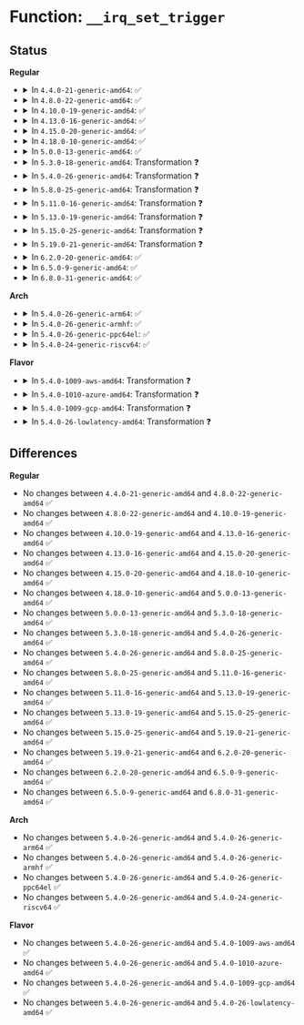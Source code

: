 # Function: <code>__irq_set_trigger</code>

## Status
<b>Regular</b>
<ul>
<li>
<details>
<summary>In <code>4.4.0-21-generic-amd64</code>: ✅</summary>

```c
int __irq_set_trigger(struct irq_desc * desc, long unsigned int flags)
```

```json
{
  "name": "__irq_set_trigger",
  "collision_type": "Unique Global",
  "inline_type": "No",
  "funcs": [
    {
      "addr": 18446744071579747536,
      "name": "__irq_set_trigger",
      "external": true,
      "loc": "kernel/irq/manage.c:648",
      "file": "kernel/irq/manage.c",
      "inline": "seen, unknown",
      "caller_inline": [],
      "caller_func": [
        "kernel/irq/manage.c:__setup_irq",
        "kernel/irq/manage.c:enable_percpu_irq",
        "kernel/irq/chip.c:irq_set_irq_type"
      ]
    }
  ],
  "symbols": [
    {
      "addr": 18446744071579747536,
      "name": "__irq_set_trigger",
      "section": ".text",
      "bind": "STB_GLOBAL",
      "size": 399
    }
  ]
}
```
</details>
</li>
<li>
<details>
<summary>In <code>4.8.0-22-generic-amd64</code>: ✅</summary>

```c
int __irq_set_trigger(struct irq_desc * desc, long unsigned int flags)
```

```json
{
  "name": "__irq_set_trigger",
  "collision_type": "Unique Global",
  "inline_type": "No",
  "funcs": [
    {
      "addr": 18446744071579769824,
      "name": "__irq_set_trigger",
      "external": true,
      "loc": "kernel/irq/manage.c:662",
      "file": "kernel/irq/manage.c",
      "inline": "seen, unknown",
      "caller_inline": [],
      "caller_func": [
        "kernel/irq/manage.c:enable_percpu_irq",
        "kernel/irq/manage.c:__setup_irq",
        "kernel/irq/chip.c:__irq_do_set_handler",
        "kernel/irq/chip.c:irq_set_irq_type"
      ]
    }
  ],
  "symbols": [
    {
      "addr": 18446744071579769824,
      "name": "__irq_set_trigger",
      "section": ".text",
      "bind": "STB_GLOBAL",
      "size": 385
    }
  ]
}
```
</details>
</li>
<li>
<details>
<summary>In <code>4.10.0-19-generic-amd64</code>: ✅</summary>

```c
int __irq_set_trigger(struct irq_desc * desc, long unsigned int flags)
```

```json
{
  "name": "__irq_set_trigger",
  "collision_type": "Unique Global",
  "inline_type": "No",
  "funcs": [
    {
      "addr": 18446744071579796752,
      "name": "__irq_set_trigger",
      "external": true,
      "loc": "kernel/irq/manage.c:662",
      "file": "kernel/irq/manage.c",
      "inline": "seen, unknown",
      "caller_inline": [],
      "caller_func": [
        "kernel/irq/manage.c:enable_percpu_irq",
        "kernel/irq/manage.c:__setup_irq",
        "kernel/irq/chip.c:__irq_do_set_handler",
        "kernel/irq/chip.c:irq_set_irq_type"
      ]
    }
  ],
  "symbols": [
    {
      "addr": 18446744071579796752,
      "name": "__irq_set_trigger",
      "section": ".text",
      "bind": "STB_GLOBAL",
      "size": 359
    }
  ]
}
```
</details>
</li>
<li>
<details>
<summary>In <code>4.13.0-16-generic-amd64</code>: ✅</summary>

```c
int __irq_set_trigger(struct irq_desc * desc, long unsigned int flags)
```

```json
{
  "name": "__irq_set_trigger",
  "collision_type": "Unique Global",
  "inline_type": "No",
  "funcs": [
    {
      "addr": 18446744071579793968,
      "name": "__irq_set_trigger",
      "external": true,
      "loc": "kernel/irq/manage.c:639",
      "file": "kernel/irq/manage.c",
      "inline": "seen, unknown",
      "caller_inline": [],
      "caller_func": [
        "kernel/irq/manage.c:enable_percpu_irq",
        "kernel/irq/manage.c:__setup_irq",
        "kernel/irq/chip.c:__irq_do_set_handler",
        "kernel/irq/chip.c:irq_set_irq_type"
      ]
    }
  ],
  "symbols": [
    {
      "addr": 18446744071579793968,
      "name": "__irq_set_trigger",
      "section": ".text",
      "bind": "STB_GLOBAL",
      "size": 360
    }
  ]
}
```
</details>
</li>
<li>
<details>
<summary>In <code>4.15.0-20-generic-amd64</code>: ✅</summary>

```c
int __irq_set_trigger(struct irq_desc * desc, long unsigned int flags)
```

```json
{
  "name": "__irq_set_trigger",
  "collision_type": "Unique Global",
  "inline_type": "No",
  "funcs": [
    {
      "addr": 18446744071579827632,
      "name": "__irq_set_trigger",
      "external": true,
      "loc": "kernel/irq/manage.c:667",
      "file": "kernel/irq/manage.c",
      "inline": "seen, unknown",
      "caller_inline": [],
      "caller_func": [
        "kernel/irq/manage.c:enable_percpu_irq",
        "kernel/irq/manage.c:__setup_irq",
        "kernel/irq/chip.c:__irq_do_set_handler",
        "kernel/irq/chip.c:irq_set_irq_type"
      ]
    }
  ],
  "symbols": [
    {
      "addr": 18446744071579827632,
      "name": "__irq_set_trigger",
      "section": ".text",
      "bind": "STB_GLOBAL",
      "size": 363
    }
  ]
}
```
</details>
</li>
<li>
<details>
<summary>In <code>4.18.0-10-generic-amd64</code>: ✅</summary>

```c
int __irq_set_trigger(struct irq_desc * desc, long unsigned int flags)
```

```json
{
  "name": "__irq_set_trigger",
  "collision_type": "Unique Global",
  "inline_type": "No",
  "funcs": [
    {
      "addr": 18446744071579861488,
      "name": "__irq_set_trigger",
      "external": true,
      "loc": "kernel/irq/manage.c:700",
      "file": "kernel/irq/manage.c",
      "inline": "seen, unknown",
      "caller_inline": [],
      "caller_func": [
        "kernel/irq/manage.c:enable_percpu_irq",
        "kernel/irq/manage.c:__setup_irq",
        "kernel/irq/chip.c:__irq_do_set_handler",
        "kernel/irq/chip.c:irq_set_irq_type"
      ]
    }
  ],
  "symbols": [
    {
      "addr": 18446744071579861488,
      "name": "__irq_set_trigger",
      "section": ".text",
      "bind": "STB_GLOBAL",
      "size": 364
    }
  ]
}
```
</details>
</li>
<li>
<details>
<summary>In <code>5.0.0-13-generic-amd64</code>: ✅</summary>

```c
int __irq_set_trigger(struct irq_desc * desc, long unsigned int flags)
```

```json
{
  "name": "__irq_set_trigger",
  "collision_type": "Unique Global",
  "inline_type": "No",
  "funcs": [
    {
      "addr": 18446744071579908496,
      "name": "__irq_set_trigger",
      "external": true,
      "loc": "kernel/irq/manage.c:703",
      "file": "kernel/irq/manage.c",
      "inline": "seen, unknown",
      "caller_inline": [],
      "caller_func": [
        "kernel/irq/manage.c:enable_percpu_irq",
        "kernel/irq/manage.c:__setup_irq",
        "kernel/irq/chip.c:__irq_do_set_handler",
        "kernel/irq/chip.c:irq_set_irq_type"
      ]
    }
  ],
  "symbols": [
    {
      "addr": 18446744071579908496,
      "name": "__irq_set_trigger",
      "section": ".text",
      "bind": "STB_GLOBAL",
      "size": 364
    }
  ]
}
```
</details>
</li>
<li>
<details>
<summary>In <code>5.3.0-18-generic-amd64</code>: Transformation ❓</summary>

```c
int __irq_set_trigger(struct irq_desc * desc, long unsigned int flags)
```

```json
{
  "name": "__irq_set_trigger",
  "collision_type": "Unique Global",
  "inline_type": "No",
  "funcs": [
    {
      "addr": 0,
      "name": "__irq_set_trigger",
      "external": true,
      "loc": "kernel/irq/manage.c:769",
      "file": "kernel/irq/manage.c",
      "inline": "seen, unknown",
      "caller_inline": [],
      "caller_func": [
        "kernel/irq/manage.c:enable_percpu_irq",
        "kernel/irq/manage.c:__setup_irq",
        "kernel/irq/chip.c:__irq_do_set_handler",
        "kernel/irq/chip.c:irq_set_irq_type"
      ]
    }
  ],
  "symbols": [
    {
      "addr": 18446744071579948925,
      "name": "__irq_set_trigger.cold",
      "section": ".text",
      "bind": "STB_LOCAL",
      "size": 29
    },
    {
      "addr": 18446744071579943904,
      "name": "__irq_set_trigger",
      "section": ".text",
      "bind": "STB_GLOBAL",
      "size": 366
    }
  ]
}
```
</details>
</li>
<li>
<details>
<summary>In <code>5.4.0-26-generic-amd64</code>: Transformation ❓</summary>

```c
int __irq_set_trigger(struct irq_desc * desc, long unsigned int flags)
```

```json
{
  "name": "__irq_set_trigger",
  "collision_type": "Unique Global",
  "inline_type": "No",
  "funcs": [
    {
      "addr": 0,
      "name": "__irq_set_trigger",
      "external": true,
      "loc": "kernel/irq/manage.c:762",
      "file": "kernel/irq/manage.c",
      "inline": "seen, unknown",
      "caller_inline": [],
      "caller_func": [
        "kernel/irq/manage.c:enable_percpu_irq",
        "kernel/irq/manage.c:__setup_irq",
        "kernel/irq/chip.c:__irq_do_set_handler",
        "kernel/irq/chip.c:irq_set_irq_type"
      ]
    }
  ],
  "symbols": [
    {
      "addr": 18446744071579998975,
      "name": "__irq_set_trigger.cold",
      "section": ".text",
      "bind": "STB_LOCAL",
      "size": 29
    },
    {
      "addr": 18446744071579994048,
      "name": "__irq_set_trigger",
      "section": ".text",
      "bind": "STB_GLOBAL",
      "size": 366
    }
  ]
}
```
</details>
</li>
<li>
<details>
<summary>In <code>5.8.0-25-generic-amd64</code>: Transformation ❓</summary>

```c
int __irq_set_trigger(struct irq_desc * desc, long unsigned int flags)
```

```json
{
  "name": "__irq_set_trigger",
  "collision_type": "Unique Global",
  "inline_type": "No",
  "funcs": [
    {
      "addr": 0,
      "name": "__irq_set_trigger",
      "external": true,
      "loc": "kernel/irq/manage.c:845",
      "file": "kernel/irq/manage.c",
      "inline": "seen, unknown",
      "caller_inline": [],
      "caller_func": [
        "kernel/irq/manage.c:enable_percpu_irq",
        "kernel/irq/manage.c:__setup_irq",
        "kernel/irq/chip.c:__irq_do_set_handler",
        "kernel/irq/chip.c:irq_set_irq_type"
      ]
    }
  ],
  "symbols": [
    {
      "addr": 18446744071580047913,
      "name": "__irq_set_trigger.cold",
      "section": ".text",
      "bind": "STB_LOCAL",
      "size": 29
    },
    {
      "addr": 18446744071580041392,
      "name": "__irq_set_trigger",
      "section": ".text",
      "bind": "STB_GLOBAL",
      "size": 366
    }
  ]
}
```
</details>
</li>
<li>
<details>
<summary>In <code>5.11.0-16-generic-amd64</code>: Transformation ❓</summary>

```c
int __irq_set_trigger(struct irq_desc * desc, long unsigned int flags)
```

```json
{
  "name": "__irq_set_trigger",
  "collision_type": "Unique Global",
  "inline_type": "No",
  "funcs": [
    {
      "addr": 0,
      "name": "__irq_set_trigger",
      "external": true,
      "loc": "kernel/irq/manage.c:915",
      "file": "kernel/irq/manage.c",
      "inline": "seen, unknown",
      "caller_inline": [],
      "caller_func": [
        "kernel/irq/manage.c:enable_percpu_irq",
        "kernel/irq/manage.c:__setup_irq",
        "kernel/irq/chip.c:__irq_do_set_handler",
        "kernel/irq/chip.c:irq_set_irq_type"
      ]
    }
  ],
  "symbols": [
    {
      "addr": 18446744071591303009,
      "name": "__irq_set_trigger.cold",
      "section": ".text",
      "bind": "STB_LOCAL",
      "size": 29
    },
    {
      "addr": 18446744071580024592,
      "name": "__irq_set_trigger",
      "section": ".text",
      "bind": "STB_GLOBAL",
      "size": 366
    }
  ]
}
```
</details>
</li>
<li>
<details>
<summary>In <code>5.13.0-19-generic-amd64</code>: Transformation ❓</summary>

```c
int __irq_set_trigger(struct irq_desc * desc, long unsigned int flags)
```

```json
{
  "name": "__irq_set_trigger",
  "collision_type": "Unique Global",
  "inline_type": "No",
  "funcs": [
    {
      "addr": 0,
      "name": "__irq_set_trigger",
      "external": true,
      "loc": "kernel/irq/manage.c:915",
      "file": "kernel/irq/manage.c",
      "inline": "seen, unknown",
      "caller_inline": [],
      "caller_func": [
        "kernel/irq/manage.c:enable_percpu_irq",
        "kernel/irq/manage.c:__setup_irq",
        "kernel/irq/chip.c:__irq_do_set_handler",
        "kernel/irq/chip.c:irq_set_irq_type"
      ]
    }
  ],
  "symbols": [
    {
      "addr": 18446744071591245852,
      "name": "__irq_set_trigger.cold",
      "section": ".text",
      "bind": "STB_LOCAL",
      "size": 29
    },
    {
      "addr": 18446744071580025296,
      "name": "__irq_set_trigger",
      "section": ".text",
      "bind": "STB_GLOBAL",
      "size": 366
    }
  ]
}
```
</details>
</li>
<li>
<details>
<summary>In <code>5.15.0-25-generic-amd64</code>: Transformation ❓</summary>

```c
int __irq_set_trigger(struct irq_desc * desc, long unsigned int flags)
```

```json
{
  "name": "__irq_set_trigger",
  "collision_type": "Unique Global",
  "inline_type": "No",
  "funcs": [
    {
      "addr": 0,
      "name": "__irq_set_trigger",
      "external": true,
      "loc": "kernel/irq/manage.c:939",
      "file": "kernel/irq/manage.c",
      "inline": "seen, unknown",
      "caller_inline": [],
      "caller_func": [
        "kernel/irq/manage.c:enable_percpu_irq",
        "kernel/irq/manage.c:__setup_irq",
        "kernel/irq/chip.c:__irq_do_set_handler",
        "kernel/irq/chip.c:irq_set_irq_type"
      ]
    }
  ],
  "symbols": [
    {
      "addr": 18446744071592138426,
      "name": "__irq_set_trigger.cold",
      "section": ".text",
      "bind": "STB_LOCAL",
      "size": 29
    },
    {
      "addr": 18446744071580157696,
      "name": "__irq_set_trigger",
      "section": ".text",
      "bind": "STB_GLOBAL",
      "size": 363
    }
  ]
}
```
</details>
</li>
<li>
<details>
<summary>In <code>5.19.0-21-generic-amd64</code>: Transformation ❓</summary>

```c
int __irq_set_trigger(struct irq_desc * desc, long unsigned int flags)
```

```json
{
  "name": "__irq_set_trigger",
  "collision_type": "Unique Global",
  "inline_type": "No",
  "funcs": [
    {
      "addr": 0,
      "name": "__irq_set_trigger",
      "external": true,
      "loc": "kernel/irq/manage.c:954",
      "file": "kernel/irq/manage.c",
      "inline": "seen, unknown",
      "caller_inline": [],
      "caller_func": [
        "kernel/irq/manage.c:enable_percpu_irq",
        "kernel/irq/manage.c:__setup_irq",
        "kernel/irq/chip.c:__irq_do_set_handler",
        "kernel/irq/chip.c:irq_set_irq_type"
      ]
    }
  ],
  "symbols": [
    {
      "addr": 18446744071593909210,
      "name": "__irq_set_trigger.cold",
      "section": ".text",
      "bind": "STB_LOCAL",
      "size": 27
    },
    {
      "addr": 18446744071580303600,
      "name": "__irq_set_trigger",
      "section": ".text",
      "bind": "STB_GLOBAL",
      "size": 353
    }
  ]
}
```
</details>
</li>
<li>
<details>
<summary>In <code>6.2.0-20-generic-amd64</code>: ✅</summary>

```c
int __irq_set_trigger(struct irq_desc * desc, long unsigned int flags)
```

```json
{
  "name": "__irq_set_trigger",
  "collision_type": "Unique Global",
  "inline_type": "No",
  "funcs": [
    {
      "addr": 18446744071580515984,
      "name": "__irq_set_trigger",
      "external": true,
      "loc": "kernel/irq/manage.c:946",
      "file": "kernel/irq/manage.c",
      "inline": "seen, unknown",
      "caller_inline": [],
      "caller_func": [
        "kernel/irq/manage.c:enable_percpu_irq",
        "kernel/irq/manage.c:__setup_irq",
        "kernel/irq/chip.c:__irq_do_set_handler",
        "kernel/irq/chip.c:irq_set_irq_type"
      ]
    }
  ],
  "symbols": [
    {
      "addr": 18446744071580515984,
      "name": "__irq_set_trigger",
      "section": ".text",
      "bind": "STB_GLOBAL",
      "size": 379
    }
  ]
}
```
</details>
</li>
<li>
<details>
<summary>In <code>6.5.0-9-generic-amd64</code>: ✅</summary>

```c
int __irq_set_trigger(struct irq_desc * desc, long unsigned int flags)
```

```json
{
  "name": "__irq_set_trigger",
  "collision_type": "Unique Global",
  "inline_type": "No",
  "funcs": [
    {
      "addr": 18446744071580588880,
      "name": "__irq_set_trigger",
      "external": true,
      "loc": "kernel/irq/manage.c:952",
      "file": "kernel/irq/manage.c",
      "inline": "seen, unknown",
      "caller_inline": [],
      "caller_func": [
        "kernel/irq/manage.c:enable_percpu_irq",
        "kernel/irq/manage.c:__setup_irq",
        "kernel/irq/chip.c:__irq_do_set_handler",
        "kernel/irq/chip.c:irq_set_irq_type"
      ]
    }
  ],
  "symbols": [
    {
      "addr": 18446744071580588880,
      "name": "__irq_set_trigger",
      "section": ".text",
      "bind": "STB_GLOBAL",
      "size": 403
    }
  ]
}
```
</details>
</li>
<li>
<details>
<summary>In <code>6.8.0-31-generic-amd64</code>: ✅</summary>

```c
int __irq_set_trigger(struct irq_desc * desc, long unsigned int flags)
```

```json
{
  "name": "__irq_set_trigger",
  "collision_type": "Unique Global",
  "inline_type": "No",
  "funcs": [
    {
      "addr": 18446744071580653232,
      "name": "__irq_set_trigger",
      "external": true,
      "loc": "kernel/irq/manage.c:954",
      "file": "kernel/irq/manage.c",
      "inline": "seen, unknown",
      "caller_inline": [],
      "caller_func": [
        "kernel/irq/manage.c:enable_percpu_irq",
        "kernel/irq/manage.c:__setup_irq",
        "kernel/irq/chip.c:__irq_do_set_handler",
        "kernel/irq/chip.c:irq_set_irq_type"
      ]
    }
  ],
  "symbols": [
    {
      "addr": 18446744071580653232,
      "name": "__irq_set_trigger",
      "section": ".text",
      "bind": "STB_GLOBAL",
      "size": 403
    }
  ]
}
```
</details>
</li>
</ul>
<b>Arch</b>
<ul>
<li>
<details>
<summary>In <code>5.4.0-26-generic-arm64</code>: ✅</summary>

```c
int __irq_set_trigger(struct irq_desc * desc, long unsigned int flags)
```

```json
{
  "name": "__irq_set_trigger",
  "collision_type": "Unique Global",
  "inline_type": "No",
  "funcs": [
    {
      "addr": 18446603336491184400,
      "name": "__irq_set_trigger",
      "external": true,
      "loc": "kernel/irq/manage.c:762",
      "file": "kernel/irq/manage.c",
      "inline": "seen, unknown",
      "caller_inline": [],
      "caller_func": [
        "kernel/irq/manage.c:enable_percpu_irq",
        "kernel/irq/manage.c:__setup_irq",
        "kernel/irq/chip.c:__irq_do_set_handler",
        "kernel/irq/chip.c:irq_set_irq_type"
      ]
    }
  ],
  "symbols": [
    {
      "addr": 18446603336491184400,
      "name": "__irq_set_trigger",
      "section": ".text",
      "bind": "STB_GLOBAL",
      "size": 444
    }
  ]
}
```
</details>
</li>
<li>
<details>
<summary>In <code>5.4.0-26-generic-armhf</code>: ✅</summary>

```c
int __irq_set_trigger(struct irq_desc * desc, long unsigned int flags)
```

```json
{
  "name": "__irq_set_trigger",
  "collision_type": "Unique Global",
  "inline_type": "No",
  "funcs": [
    {
      "addr": 3225207360,
      "name": "__irq_set_trigger",
      "external": true,
      "loc": "kernel/irq/manage.c:762",
      "file": "kernel/irq/manage.c",
      "inline": "seen, unknown",
      "caller_inline": [],
      "caller_func": [
        "kernel/irq/manage.c:enable_percpu_irq",
        "kernel/irq/manage.c:__setup_irq",
        "kernel/irq/chip.c:__irq_do_set_handler",
        "kernel/irq/chip.c:irq_set_irq_type"
      ]
    }
  ],
  "symbols": [
    {
      "addr": 3225207360,
      "name": "__irq_set_trigger",
      "section": ".text",
      "bind": "STB_GLOBAL",
      "size": 436
    }
  ]
}
```
</details>
</li>
<li>
<details>
<summary>In <code>5.4.0-26-generic-ppc64el</code>: ✅</summary>

```c
int __irq_set_trigger(struct irq_desc * desc, long unsigned int flags)
```

```json
{
  "name": "__irq_set_trigger",
  "collision_type": "Unique Global",
  "inline_type": "No",
  "funcs": [
    {
      "addr": 13835058055284086576,
      "name": "__irq_set_trigger",
      "external": true,
      "loc": "kernel/irq/manage.c:762",
      "file": "kernel/irq/manage.c",
      "inline": "seen, unknown",
      "caller_inline": [],
      "caller_func": [
        "kernel/irq/manage.c:enable_percpu_irq",
        "kernel/irq/manage.c:__setup_irq",
        "kernel/irq/chip.c:__irq_do_set_handler",
        "kernel/irq/chip.c:irq_set_irq_type"
      ]
    }
  ],
  "symbols": [
    {
      "addr": 13835058055284086576,
      "name": "__irq_set_trigger",
      "section": ".text",
      "bind": "STB_GLOBAL",
      "size": 576
    }
  ]
}
```
</details>
</li>
<li>
<details>
<summary>In <code>5.4.0-24-generic-riscv64</code>: ✅</summary>

```c
int __irq_set_trigger(struct irq_desc * desc, long unsigned int flags)
```

```json
{
  "name": "__irq_set_trigger",
  "collision_type": "Unique Global",
  "inline_type": "No",
  "funcs": [
    {
      "addr": 18446743936271731958,
      "name": "__irq_set_trigger",
      "external": true,
      "loc": "kernel/irq/manage.c:762",
      "file": "kernel/irq/manage.c",
      "inline": "seen, unknown",
      "caller_inline": [],
      "caller_func": [
        "kernel/irq/manage.c:enable_percpu_irq",
        "kernel/irq/manage.c:__setup_irq",
        "kernel/irq/chip.c:__irq_do_set_handler",
        "kernel/irq/chip.c:irq_set_irq_type"
      ]
    }
  ],
  "symbols": [
    {
      "addr": 18446743936271731958,
      "name": "__irq_set_trigger",
      "section": ".text",
      "bind": "STB_GLOBAL",
      "size": 374
    }
  ]
}
```
</details>
</li>
</ul>
<b>Flavor</b>
<ul>
<li>
<details>
<summary>In <code>5.4.0-1009-aws-amd64</code>: Transformation ❓</summary>

```c
int __irq_set_trigger(struct irq_desc * desc, long unsigned int flags)
```

```json
{
  "name": "__irq_set_trigger",
  "collision_type": "Unique Global",
  "inline_type": "No",
  "funcs": [
    {
      "addr": 0,
      "name": "__irq_set_trigger",
      "external": true,
      "loc": "kernel/irq/manage.c:762",
      "file": "kernel/irq/manage.c",
      "inline": "seen, unknown",
      "caller_inline": [],
      "caller_func": [
        "kernel/irq/manage.c:enable_percpu_irq",
        "kernel/irq/manage.c:__setup_irq",
        "kernel/irq/chip.c:__irq_do_set_handler",
        "kernel/irq/chip.c:irq_set_irq_type"
      ]
    }
  ],
  "symbols": [
    {
      "addr": 18446744071579967711,
      "name": "__irq_set_trigger.cold",
      "section": ".text",
      "bind": "STB_LOCAL",
      "size": 29
    },
    {
      "addr": 18446744071579962784,
      "name": "__irq_set_trigger",
      "section": ".text",
      "bind": "STB_GLOBAL",
      "size": 366
    }
  ]
}
```
</details>
</li>
<li>
<details>
<summary>In <code>5.4.0-1010-azure-amd64</code>: Transformation ❓</summary>

```c
int __irq_set_trigger(struct irq_desc * desc, long unsigned int flags)
```

```json
{
  "name": "__irq_set_trigger",
  "collision_type": "Unique Global",
  "inline_type": "No",
  "funcs": [
    {
      "addr": 0,
      "name": "__irq_set_trigger",
      "external": true,
      "loc": "kernel/irq/manage.c:762",
      "file": "kernel/irq/manage.c",
      "inline": "seen, unknown",
      "caller_inline": [],
      "caller_func": [
        "kernel/irq/manage.c:enable_percpu_irq",
        "kernel/irq/manage.c:__setup_irq",
        "kernel/irq/chip.c:__irq_do_set_handler",
        "kernel/irq/chip.c:irq_set_irq_type"
      ]
    }
  ],
  "symbols": [
    {
      "addr": 18446744071579905551,
      "name": "__irq_set_trigger.cold",
      "section": ".text",
      "bind": "STB_LOCAL",
      "size": 29
    },
    {
      "addr": 18446744071579900624,
      "name": "__irq_set_trigger",
      "section": ".text",
      "bind": "STB_GLOBAL",
      "size": 366
    }
  ]
}
```
</details>
</li>
<li>
<details>
<summary>In <code>5.4.0-1009-gcp-amd64</code>: Transformation ❓</summary>

```c
int __irq_set_trigger(struct irq_desc * desc, long unsigned int flags)
```

```json
{
  "name": "__irq_set_trigger",
  "collision_type": "Unique Global",
  "inline_type": "No",
  "funcs": [
    {
      "addr": 0,
      "name": "__irq_set_trigger",
      "external": true,
      "loc": "kernel/irq/manage.c:762",
      "file": "kernel/irq/manage.c",
      "inline": "seen, unknown",
      "caller_inline": [],
      "caller_func": [
        "kernel/irq/manage.c:enable_percpu_irq",
        "kernel/irq/manage.c:__setup_irq",
        "kernel/irq/chip.c:__irq_do_set_handler",
        "kernel/irq/chip.c:irq_set_irq_type"
      ]
    }
  ],
  "symbols": [
    {
      "addr": 18446744071579959247,
      "name": "__irq_set_trigger.cold",
      "section": ".text",
      "bind": "STB_LOCAL",
      "size": 29
    },
    {
      "addr": 18446744071579954320,
      "name": "__irq_set_trigger",
      "section": ".text",
      "bind": "STB_GLOBAL",
      "size": 366
    }
  ]
}
```
</details>
</li>
<li>
<details>
<summary>In <code>5.4.0-26-lowlatency-amd64</code>: Transformation ❓</summary>

```c
int __irq_set_trigger(struct irq_desc * desc, long unsigned int flags)
```

```json
{
  "name": "__irq_set_trigger",
  "collision_type": "Unique Global",
  "inline_type": "No",
  "funcs": [
    {
      "addr": 0,
      "name": "__irq_set_trigger",
      "external": true,
      "loc": "kernel/irq/manage.c:762",
      "file": "kernel/irq/manage.c",
      "inline": "seen, unknown",
      "caller_inline": [],
      "caller_func": [
        "kernel/irq/manage.c:enable_percpu_irq",
        "kernel/irq/manage.c:__setup_irq",
        "kernel/irq/chip.c:__irq_do_set_handler",
        "kernel/irq/chip.c:irq_set_irq_type"
      ]
    }
  ],
  "symbols": [
    {
      "addr": 18446744071580005695,
      "name": "__irq_set_trigger.cold",
      "section": ".text",
      "bind": "STB_LOCAL",
      "size": 29
    },
    {
      "addr": 18446744071580000704,
      "name": "__irq_set_trigger",
      "section": ".text",
      "bind": "STB_GLOBAL",
      "size": 366
    }
  ]
}
```
</details>
</li>
</ul>

## Differences
<b>Regular</b>
<ul>
<li>
No changes between <code>4.4.0-21-generic-amd64</code> and <code>4.8.0-22-generic-amd64</code> ✅
</li>
<li>
No changes between <code>4.8.0-22-generic-amd64</code> and <code>4.10.0-19-generic-amd64</code> ✅
</li>
<li>
No changes between <code>4.10.0-19-generic-amd64</code> and <code>4.13.0-16-generic-amd64</code> ✅
</li>
<li>
No changes between <code>4.13.0-16-generic-amd64</code> and <code>4.15.0-20-generic-amd64</code> ✅
</li>
<li>
No changes between <code>4.15.0-20-generic-amd64</code> and <code>4.18.0-10-generic-amd64</code> ✅
</li>
<li>
No changes between <code>4.18.0-10-generic-amd64</code> and <code>5.0.0-13-generic-amd64</code> ✅
</li>
<li>
No changes between <code>5.0.0-13-generic-amd64</code> and <code>5.3.0-18-generic-amd64</code> ✅
</li>
<li>
No changes between <code>5.3.0-18-generic-amd64</code> and <code>5.4.0-26-generic-amd64</code> ✅
</li>
<li>
No changes between <code>5.4.0-26-generic-amd64</code> and <code>5.8.0-25-generic-amd64</code> ✅
</li>
<li>
No changes between <code>5.8.0-25-generic-amd64</code> and <code>5.11.0-16-generic-amd64</code> ✅
</li>
<li>
No changes between <code>5.11.0-16-generic-amd64</code> and <code>5.13.0-19-generic-amd64</code> ✅
</li>
<li>
No changes between <code>5.13.0-19-generic-amd64</code> and <code>5.15.0-25-generic-amd64</code> ✅
</li>
<li>
No changes between <code>5.15.0-25-generic-amd64</code> and <code>5.19.0-21-generic-amd64</code> ✅
</li>
<li>
No changes between <code>5.19.0-21-generic-amd64</code> and <code>6.2.0-20-generic-amd64</code> ✅
</li>
<li>
No changes between <code>6.2.0-20-generic-amd64</code> and <code>6.5.0-9-generic-amd64</code> ✅
</li>
<li>
No changes between <code>6.5.0-9-generic-amd64</code> and <code>6.8.0-31-generic-amd64</code> ✅
</li>
</ul>
<b>Arch</b>
<ul>
<li>
No changes between <code>5.4.0-26-generic-amd64</code> and <code>5.4.0-26-generic-arm64</code> ✅
</li>
<li>
No changes between <code>5.4.0-26-generic-amd64</code> and <code>5.4.0-26-generic-armhf</code> ✅
</li>
<li>
No changes between <code>5.4.0-26-generic-amd64</code> and <code>5.4.0-26-generic-ppc64el</code> ✅
</li>
<li>
No changes between <code>5.4.0-26-generic-amd64</code> and <code>5.4.0-24-generic-riscv64</code> ✅
</li>
</ul>
<b>Flavor</b>
<ul>
<li>
No changes between <code>5.4.0-26-generic-amd64</code> and <code>5.4.0-1009-aws-amd64</code> ✅
</li>
<li>
No changes between <code>5.4.0-26-generic-amd64</code> and <code>5.4.0-1010-azure-amd64</code> ✅
</li>
<li>
No changes between <code>5.4.0-26-generic-amd64</code> and <code>5.4.0-1009-gcp-amd64</code> ✅
</li>
<li>
No changes between <code>5.4.0-26-generic-amd64</code> and <code>5.4.0-26-lowlatency-amd64</code> ✅
</li>
</ul>
